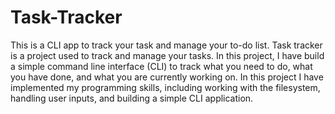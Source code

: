 # Task-Tracker
This is a CLI app to track your task and manage your to-do list.
Task tracker is a project used to track and manage your tasks. In this project, I have build a simple command line interface (CLI) to track what you need to do, what you have done, and what you are currently working on. In this project I have implemented my programming skills, including working with the filesystem, handling user inputs, and building a simple CLI application.
